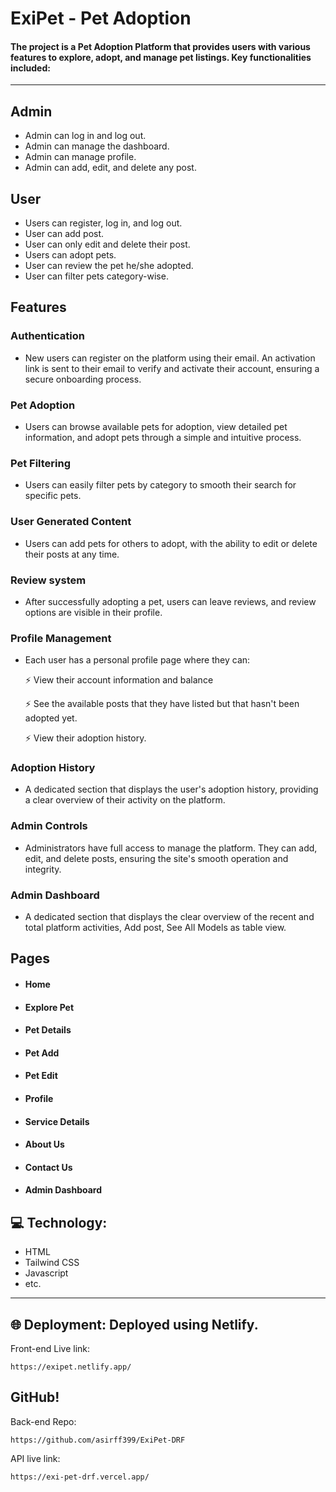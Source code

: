 # ExiPet - Pet Adoption  

#### The project is a Pet Adoption Platform that provides users with various features to explore, adopt, and manage pet listings. Key functionalities included: 
---
## Admin

- Admin can log in and log out.
- Admin can manage the dashboard.
- Admin can manage profile.
- Admin can add, edit, and delete any post.

## User

- Users can register, log in, and log out.
- User can add post.
- User can only edit and delete their post.
- Users can adopt pets.
- User can review the pet he/she adopted.
- User can filter pets category-wise.

## Features

### Authentication

- New users can register on the platform using their email. An activation link is sent to their email to verify and activate their account, ensuring a secure onboarding process.

### Pet Adoption

- Users can browse available pets for adoption, view detailed pet information, and adopt pets through a simple and intuitive process.

### Pet Filtering

- Users can easily filter pets by category to smooth their search for specific pets.

### User Generated Content

- Users can add pets for others to adopt, with the ability to edit or delete their posts at any time.

### Review system

- After successfully adopting a pet, users can leave reviews, and review options are visible in their profile.

### Profile Management

- Each user has a personal profile page where they can:

     ⚡ View their account information and balance 
      
     ⚡ See the available posts that they have listed but that hasn't been adopted yet.
      
     ⚡ View their adoption history.

### Adoption History 

- A dedicated section that displays the user's adoption history, providing a clear overview of their activity on the platform.

### Admin Controls

- Administrators have full access to manage the platform. They can add, edit, and delete posts, ensuring the site's smooth operation and integrity.

### Admin Dashboard

- A dedicated section that displays the clear overview of the recent and total platform activities, Add post, See All Models as table view.

## Pages

- #### Home
- #### Explore Pet
- #### Pet Details
- #### Pet Add
- #### Pet Edit
- #### Profile
- #### Service Details
- #### About Us
- #### Contact Us
- #### Admin Dashboard


## 💻 Technology: 

- HTML
- Tailwind CSS
- Javascript
- etc.

---

## 🌐 Deployment: Deployed using Netlify.
Front-end Live link: 

    https://exipet.netlify.app/

## GitHub!
Back-end Repo: 

    https://github.com/asirff399/ExiPet-DRF

API live link:

    https://exi-pet-drf.vercel.app/